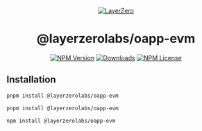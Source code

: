 <p align="center">
  <a href="https://layerzero.network">
    <img alt="LayerZero" style="max-width: 500px" src="https://d3a2dpnnrypp5h.cloudfront.net/bridge-app/lz.png"/>
  </a>
</p>

<h1 align="center">@layerzerolabs/oapp-evm</h1>

<!-- The badges section -->
<p align="center">
  <!-- Shields.io NPM published package version -->
  <a href="https://www.npmjs.com/package/@layerzerolabs/oapp-evm"><img alt="NPM Version" src="https://img.shields.io/npm/v/@layerzerolabs/oapp-evm"/></a>
  <!-- Shields.io NPM downloads -->
  <a href="https://www.npmjs.com/package/@layerzerolabs/oapp-evm"><img alt="Downloads" src="https://img.shields.io/npm/dm/@layerzerolabs/oapp-evm"/></a>
  <!-- Shields.io license badge -->
  <a href="https://www.npmjs.com/package/@layerzerolabs/oapp-evm"><img alt="NPM License" src="https://img.shields.io/npm/l/@layerzerolabs/oapp-evm"/></a>
</p>

## Installation

```bash
pnpm install @layerzerolabs/oapp-evm
```

```bash
pnpm install @layerzerolabs/oapp-evm
```

```bash
npm install @layerzerolabs/oapp-evm
```
